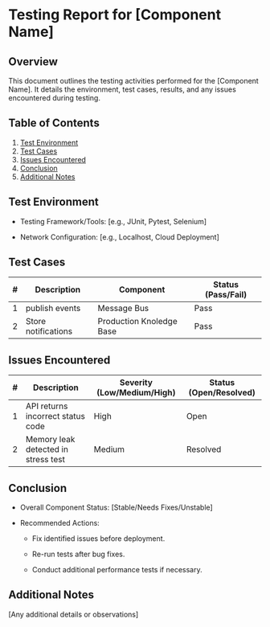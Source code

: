 # Testing Report for [Component Name]

## Overview

This document outlines the testing activities performed for the [Component Name]. It details the environment, test cases, results, and any issues encountered during testing.


## Table of Contents

1. [Test Environment](#test-environment)
2. [Test Cases](#test-cases)
3. [Issues Encountered](#issues-encountered)
4. [Conclusion](#conclusion)
5. [Additional Notes](#additional-notes)

## Test Environment

- Testing Framework/Tools: [e.g., JUnit, Pytest, Selenium]

- Network Configuration: [e.g., Localhost, Cloud Deployment]


## Test Cases

| # | Description | Component | Status (Pass/Fail) | 
| -------------- | -- | -- | -- | 
| 1 | publish events | Message Bus | Pass |
| 2 | Store notifications | Production Knoledge Base | Pass |

## Issues Encountered

| # | Description | Severity (Low/Medium/High) | Status (Open/Resolved) | 
| -------------- | -- | -- | -- | 
| 1 | API returns incorrect status code | High | Open |
| 2 | Memory leak detected in stress test | Medium | Resolved |


## Conclusion
- Overall Component Status: [Stable/Needs Fixes/Unstable]

- Recommended Actions:

  - Fix identified issues before deployment.

  - Re-run tests after bug fixes.

  - Conduct additional performance tests if necessary.

## Additional Notes

[Any additional details or observations]

